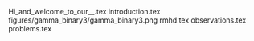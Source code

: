 Hi_and_welcome_to_our__.tex
introduction.tex
figures/gamma_binary3/gamma_binary3.png
rmhd.tex
observations.tex
problems.tex